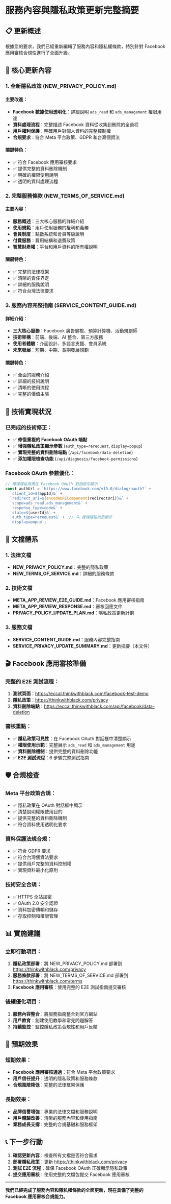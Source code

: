 # 服務內容與隱私政策更新完整摘要

## 📋 更新概述

根據您的要求，我們已經重新編輯了服務內容和隱私權條款，特別針對 Facebook 應用審核合規性進行了全面升級。

## 🎯 核心更新內容

### 1. 全新隱私政策 (NEW_PRIVACY_POLICY.md)

#### 主要改進：
- **Facebook 數據使用透明化**：詳細說明 `ads_read` 和 `ads_management` 權限用途
- **資料處理流程**：完整描述 Facebook 資料從收集到刪除的全過程
- **用戶權利保護**：明確用戶對個人資料的完整控制權
- **合規要求**：符合 Meta 平台政策、GDPR 和台灣個資法

#### 關鍵特色：
- ✅ 符合 Facebook 應用審核要求
- ✅ 提供完整的資料刪除機制
- ✅ 明確的權限使用說明
- ✅ 透明的資料處理流程

### 2. 完整服務條款 (NEW_TERMS_OF_SERVICE.md)

#### 主要內容：
- **服務概述**：三大核心服務的詳細介紹
- **使用規範**：用戶使用服務的權利和義務
- **會員制度**：點數系統和會員等級說明
- **付費服務**：費用結構和退費政策
- **智慧財產權**：平台和用戶資料的所有權說明

#### 關鍵特色：
- ✅ 完整的法律框架
- ✅ 清晰的責任界定
- ✅ 詳細的服務說明
- ✅ 符合台灣法律要求

### 3. 服務內容完整指南 (SERVICE_CONTENT_GUIDE.md)

#### 詳細介紹：
- **三大核心服務**：Facebook 廣告健檢、預算計算機、活動規劃師
- **技術架構**：前端、後端、AI 整合、第三方服務
- **使用者體驗**：介面設計、多語言支援、會員系統
- **未來發展**：短期、中期、長期發展規劃

#### 關鍵特色：
- ✅ 全面的服務介紹
- ✅ 詳細的技術說明
- ✅ 清晰的使用流程
- ✅ 完整的價值主張

## 🔧 技術實現狀況

### 已完成的技術修正：
- ✅ **修復重複的 Facebook OAuth 端點**
- ✅ **增強隱私政策顯示參數** (`auth_type=rerequest`, `display=popup`)
- ✅ **實現完整的資料刪除端點** (`/api/facebook/data-deletion`)
- ✅ **添加權限檢查功能** (`/api/diagnosis/facebook-permissions`)

### Facebook OAuth 參數優化：
```javascript
// 確保隱私政策在 Facebook OAuth 對話框中顯示
const authUrl = `https://www.facebook.com/v19.0/dialog/oauth?` +
  `client_id=${appId}&` +
  `redirect_uri=${encodeURIComponent(redirectUri)}&` +
  `scope=ads_read,ads_management&` +
  `response_type=code&` +
  `state=${userId}&` +
  `auth_type=rerequest&` +  // 🔍 確保隱私政策顯示
  `display=popup`;
```

## 📄 文檔體系

### 1. 法律文檔
- **NEW_PRIVACY_POLICY.md**：完整的隱私政策
- **NEW_TERMS_OF_SERVICE.md**：詳細的服務條款

### 2. 技術文檔
- **META_APP_REVIEW_E2E_GUIDE.md**：Facebook 應用審核指南
- **META_APP_REVIEW_RESPONSE.md**：審核回應文件
- **PRIVACY_POLICY_UPDATE_PLAN.md**：隱私政策更新計劃

### 3. 服務文檔
- **SERVICE_CONTENT_GUIDE.md**：服務內容完整指南
- **SERVICE_PRIVACY_UPDATE_SUMMARY.md**：更新摘要（本文件）

## 🎬 Facebook 應用審核準備

### 完整的 E2E 測試流程：
1. **測試頁面**：https://eccal.thinkwithblack.com/facebook-test-demo
2. **隱私政策**：https://thinkwithblack.com/privacy
3. **資料刪除端點**：https://eccal.thinkwithblack.com/api/facebook/data-deletion

### 審核重點：
- ✅ **隱私政策可見性**：在 Facebook OAuth 對話框中清楚顯示
- ✅ **權限使用示範**：完整展示 `ads_read` 和 `ads_management` 用途
- ✅ **資料刪除機制**：提供完整的資料刪除功能
- ✅ **E2E 測試流程**：6 步驟完整測試指南

## 🛡️ 合規檢查

### Meta 平台政策合規：
- ✅ 隱私政策在 OAuth 對話框中顯示
- ✅ 清楚說明權限使用目的
- ✅ 提供完整的資料刪除機制
- ✅ 符合資料使用透明化要求

### 資料保護法規合規：
- ✅ 符合 GDPR 要求
- ✅ 符合台灣個資法要求
- ✅ 提供用戶完整的資料控制權
- ✅ 實現資料最小化原則

### 技術安全合規：
- ✅ HTTPS 全站加密
- ✅ OAuth 2.0 安全認證
- ✅ 資料加密傳輸和儲存
- ✅ 存取控制和權限管理

## 📊 實施建議

### 立即行動項目：
1. **隱私政策部署**：將 NEW_PRIVACY_POLICY.md 部署到 https://thinkwithblack.com/privacy
2. **服務條款部署**：將 NEW_TERMS_OF_SERVICE.md 部署到 https://thinkwithblack.com/terms
3. **Facebook 應用審核**：使用完整的 E2E 測試指南提交審核

### 後續優化項目：
1. **服務內容整合**：將服務指南整合到官方網站
2. **用戶教育**：創建使用教學和常見問題解答
3. **持續監控**：監控隱私政策合規性和用戶反饋

## 🎯 預期效果

### 短期效果：
- **Facebook 應用審核通過**：符合 Meta 平台政策要求
- **用戶信任提升**：透明的隱私政策和服務條款
- **合規風險降低**：完整的法律框架保護

### 長期效果：
- **品牌信譽增強**：專業的法律文檔和服務說明
- **用戶體驗改善**：清晰的服務內容和使用指南
- **業務成長支撐**：完整的合規基礎和服務框架

## 📞 下一步行動

1. **確認更新內容**：檢查所有文檔是否符合需求
2. **部署隱私政策**：更新 https://thinkwithblack.com/privacy
3. **測試 E2E 流程**：確保 Facebook OAuth 正確顯示隱私政策
4. **提交應用審核**：使用完整的文檔包提交 Facebook 應用審核

---

**我們已經完成了服務內容和隱私權條款的全面更新，現在具備了完整的 Facebook 應用審核合規能力。**